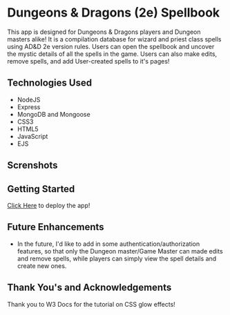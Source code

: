 # Dungeons & Dragons (2e) Spellbook

This app is designed for Dungeons & Dragons players and Dungeon masters alike! It is a compilation database for wizard and priest class spells using AD&D 2e version rules. Users can open the spellbook and uncover the mystic details of all the spells in the game. Users can also make edits, remove spells, and add User-created spells to it's pages!

## Technologies Used

* NodeJS                    
* Express
* MongoDB and Mongoose      
* CSS3
* HTML5                     
* JavaScript
* EJS

## Screnshots


## Getting Started

[Click Here](https://spellbook.herokuapp.com/) to deploy the app!

## Future Enhancements

* In the future, I'd like to add in some authentication/authorization features, so that only the Dungeon master/Game Master can made edits and remove spells, while players can simply view the spell details and create new ones.

## Thank You's and Acknowledgements
Thank you to W3 Docs for the tutorial on CSS glow effects!